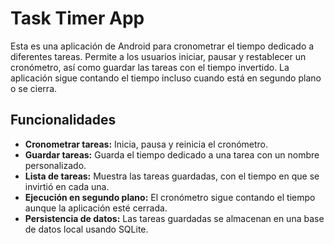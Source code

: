 # Task Timer App

Esta es una aplicación de Android para cronometrar el tiempo dedicado a diferentes tareas. Permite a los usuarios iniciar, pausar y restablecer un cronómetro, así como guardar las tareas con el tiempo invertido. La aplicación sigue contando el tiempo incluso cuando está en segundo plano o se cierra.

## Funcionalidades

- **Cronometrar tareas:** Inicia, pausa y reinicia el cronómetro.
- **Guardar tareas:** Guarda el tiempo dedicado a una tarea con un nombre personalizado.
- **Lista de tareas:** Muestra las tareas guardadas, con el tiempo en que se invirtió en cada una.
- **Ejecución en segundo plano:** El cronómetro sigue contando el tiempo aunque la aplicación esté cerrada.
- **Persistencia de datos:** Las tareas guardadas se almacenan en una base de datos local usando SQLite.
